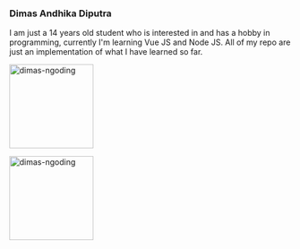 ### **Dimas Andhika Diputra**

I am just a 14 years old student who is interested in and has a hobby in programming, currently I'm learning Vue JS and Node JS. All of my repo are just an implementation of what I have learned so far.

<p align="center">
  <p>
    <img height="150" align="center" src="https://github-readme-stats.vercel.app/api?username=dimas-ngoding&show_icons=true&include_all_commits=true&count_private=true&theme=radical" alt="dimas-ngoding" />
  </p>
  <p>
    <img height="150" align="center" src="https://github-readme-stats.vercel.app/api/top-langs/?username=dimas-ngoding&layout=compact&show_icons=true&theme=radical&langs_count=10&https://github.com/dimas-ngoding/github-readme-stats" alt="dimas-ngoding" />
  </p>
</p>
